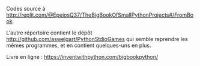 Codes source à <http://replit.com/@EpeiosQ37/TheBigBookOfSmallPythonProjects#/FromBook>.

L'autre répertoire contient le dépôt http://github.com/asweigart/PythonStdioGames qui semble reprendre les mêmes programmes, et en contient quelques-uns en plus.

Livre en ligne : <https://inventwithpython.com/bigbookpython/>
